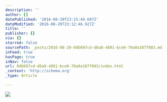 ```yaml
---
description: ''
author: []
datePublished: '2016-08-20T23:15:49.607Z'
dateModified: '2016-08-20T23:12:46.927Z'
title: ''
publisher: {}
via: {}
starred: false
sourcePath: _posts/2016-08-20-0db697cd-d6a8-4891-bce0-70a0a107f083.md
inFeed: true
hasPage: true
inNav: false
url: 0db697cd-d6a8-4891-bce0-70a0a107f083/index.html
_context: 'http://schema.org'
_type: Article

---
```

![](https://the-grid-user-content.s3-us-west-2.amazonaws.com/b25bf60b-a2b4-4fb2-ac3a-eabc1c6ac07e.jpg)